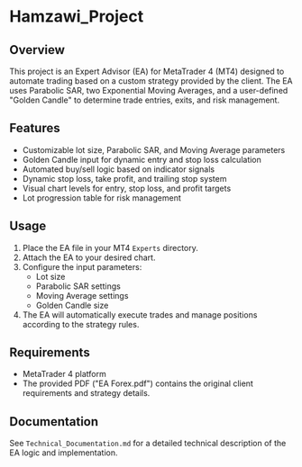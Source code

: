
# Hamzawi_Project

## Overview
This project is an Expert Advisor (EA) for MetaTrader 4 (MT4) designed to automate trading based on a custom strategy provided by the client. The EA uses Parabolic SAR, two Exponential Moving Averages, and a user-defined "Golden Candle" to determine trade entries, exits, and risk management.

## Features
- Customizable lot size, Parabolic SAR, and Moving Average parameters
- Golden Candle input for dynamic entry and stop loss calculation
- Automated buy/sell logic based on indicator signals
- Dynamic stop loss, take profit, and trailing stop system
- Visual chart levels for entry, stop loss, and profit targets
- Lot progression table for risk management

## Usage
1. Place the EA file in your MT4 `Experts` directory.
2. Attach the EA to your desired chart.
3. Configure the input parameters:
   - Lot size
   - Parabolic SAR settings
   - Moving Average settings
   - Golden Candle size
4. The EA will automatically execute trades and manage positions according to the strategy rules.

## Requirements
- MetaTrader 4 platform
- The provided PDF ("EA Forex.pdf") contains the original client requirements and strategy details.

## Documentation
See `Technical_Documentation.md` for a detailed technical description of the EA logic and implementation.
